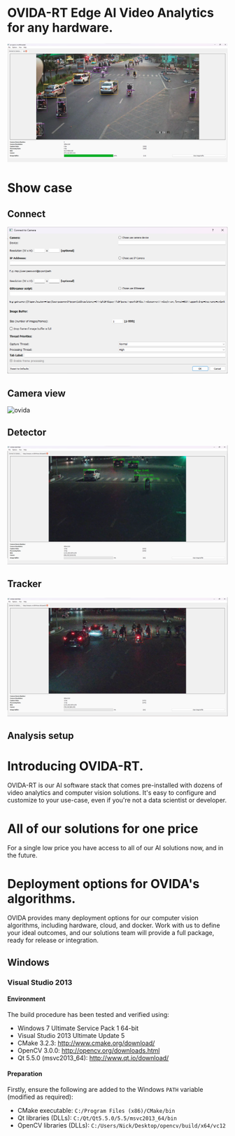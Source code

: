# OVIDA-RT Edge AI Video Analytics for any hardware.

![ovida](doc/ovida.png)

# Show case
## Connect 
![ovida](doc/conect-camara.png)

## Camera view
![ovida](doc/camaraview.png)

## Detector
![ovida](doc/detector.png)

## Tracker
![ovida](doc/tracker.png)

## Analysis setup

# Introducing  OVIDA-RT.
OVIDA-RT is our AI software stack that comes pre-installed with dozens of video analytics and computer vision solutions. It's easy to configure and customize to your use-case, even if you're not a data scientist or developer.

# All of our solutions for one price
For a single low price you have access to all of our AI solutions now, and in the future.

# Deployment options for OVIDA's algorithms.
OVIDA provides many deployment options for our computer vision algorithms, including hardware, cloud, and docker. Work with us to define your ideal outcomes, and our solutions team will provide a full package, ready for release or integration.

## Windows
### Visual Studio 2013
#### Environment
The build procedure has been tested and verified using:  
- Windows 7 Ultimate Service Pack 1 64-bit
- Visual Studio 2013 Ultimate Update 5  
- CMake 3.2.3: http://www.cmake.org/download/  
- OpenCV 3.0.0: http://opencv.org/downloads.html  
- Qt 5.5.0 (msvc2013_64): http://www.qt.io/download/

#### Preparation
Firstly, ensure the following are added to the Windows ```PATH``` variable (modified as required):  
- CMake executable: ```C:/Program Files (x86)/CMake/bin```  
- Qt libraries (DLLs): ```C:/Qt/Qt5.5.0/5.5/msvc2013_64/bin```  
- OpenCV libraries (DLLs): ```C:/Users/Nick/Desktop/opencv/build/x64/vc12```